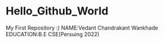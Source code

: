 # Hello_Github_World
My First Repository :)
NAME:Vedant Chandrakant Wankhade
EDUCATION:B.E CSE(Persuing 2022)

